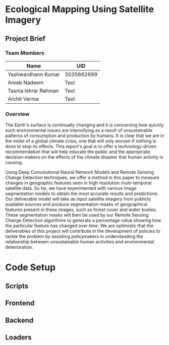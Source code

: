 # Ecological Mapping Using Satellite Imagery

## Project Brief 

### Team Members 
| Name        | UID  |
| ----------- | ----------- |
| Yashwardhann Kumar      | 3035662699       |
| Areeb Nadeem   | Text        |
| Tasnia Ishrar Rahman   | Text        |
| Archit Verma   | Text        |
### Overview
The Earth's surface is continually changing and it is concerning how quickly such environmental issues are intensifying as a result of unsustainable patterns of consumption and production by humans. It is clear that we are in the midst of a global climate crisis, one that will only worsen if nothing is done to stop its effects. This report's goal is to offer a technology-driven recommendation that will help educate the public and the appropriate decision-makers on the effects of the climate disaster that human activity is causing.

Using Deep Convolutional Neural Network Models and Remote Sensing Change Detection techniques, we offer a method in this paper to measure changes in geographic features seen in high resolution multi-temporal satellite data. So far, we have experimented with various image segmentation models to obtain the most accurate results and predictions. Our deliverable model will take as input satellite imagery from publicly available sources and produce segmentation masks of geographical features present in these images, such as forest cover and water bodies. These segmentation masks will then be used by our Remote Sensing Change Detection algorithms to generate a percentage value showing how the particular feature has changed over time. We are optimistic that the deliverables of this project will contribute in the development of policies to tackle the problem by assisting policymakers in understanding the relationship between unsustainable human activities and environmental deterioration.

# Code Setup 

## Scripts

## Frontend 

## Backend 

## Loaders 
